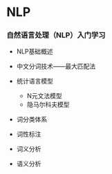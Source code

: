 # NLP
### 自然语言处理（NLP）入门学习
- NLP基础概述
- 中文分词技术——最大匹配法
- 统计语言模型
   
     - N元文法模型
     - 隐马尔科夫模型
     
- 词分类体系
- 词性标注
- 词义分析
- 语义分析




